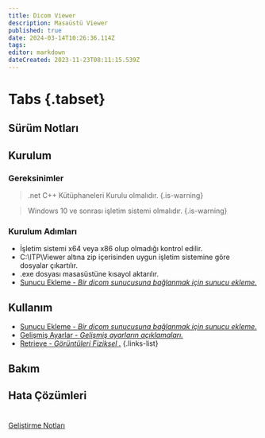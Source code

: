 ```yaml
---
title: Dicom Viewer 
description: Masaüstü Viewer
published: true
date: 2024-03-14T10:26:36.114Z
tags: 
editor: markdown
dateCreated: 2023-11-23T08:11:15.539Z
---
```


# Tabs {.tabset}
## Sürüm Notları

## Kurulum

### Gereksinimler

> .net C++ Kütüphaneleri Kurulu olmalıdır.
{.is-warning}

> Windows 10 ve sonrası işletim sistemi olmalıdır.
{.is-warning}

### Kurulum Adımları

- İşletim sistemi x64 veya x86 olup olmadığı kontrol edilir.
- C:\ITP\Viewer altına zip içerisinden uygun işletim sistemine göre dosyalar çıkartılır.
- .exe dosyası masasüstüne kısayol aktarılır.
- [Sunucu Ekleme - *Bir dicom sunucusuna bağlanmak için sunucu ekleme.*](/Uygulamalar/DicomViewer/K001)


## Kullanım
- [Sunucu Ekleme - *Bir dicom sunucusuna bağlanmak için sunucu ekleme.*](/Uygulamalar/DicomViewer/K001)
- [Gelişmiş Ayarlar - *Gelişmiş ayarların açıklamaları.*](/Uygulamalar/DicomViewer/GelişmişAyarlar)
- [Retrieve - *Görüntüleri Fiziksel .*](/Uygulamalar/DicomViewer/Retrieve)
{.links-list}

## Bakım
## Hata Çözümleri


#
[Geliştirme Notları](/Gelistirme/DicomViewer)
